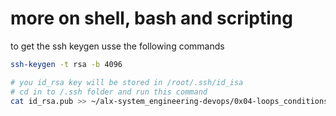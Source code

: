 # more on shell, bash and scripting

to get the ssh keygen usse the following commands

```bash
ssh-keygen -t rsa -b 4096

# you id_rsa key will be stored in /root/.ssh/id_isa
# cd in to /.ssh folder and run this command
cat id_rsa.pub >> ~/alx-system_engineering-devops/0x04-loops_conditions_and_parsing/0-RSA_public_key.pub

```
